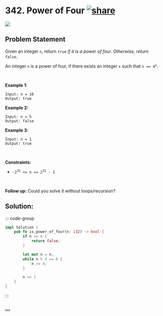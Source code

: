 # 342. Power of Four [![share]](https://leetcode.com/problems/power-of-four/)

![][easy]

## Problem Statement

<p>Given an integer <code>n</code>, return <em><code>true</code> if it is a power of four. Otherwise, return <code>false</code></em>.</p>
<p>An integer <code>n</code> is a power of four, if there exists an integer <code>x</code> such that <code>n == 4<sup>x</sup></code>.</p>
<p> </p>
<p><strong class="example">Example 1:</strong></p>

```
Input: n = 16
Output: true
```

<p><strong class="example">Example 2:</strong></p>

```
Input: n = 5
Output: false
```

<p><strong class="example">Example 3:</strong></p>

```
Input: n = 1
Output: true
```

<p> </p>
<p><strong>Constraints:</strong></p>
<ul>
<li><code>-2<sup>31</sup> &lt;= n &lt;= 2<sup>31</sup> - 1</code></li>
</ul>
<p> </p>
<strong>Follow up:</strong> Could you solve it without loops/recursion?

## Solution:

::: code-group

```rs [Rust]
impl Solution {
    pub fn is_power_of_four(n: i32) -> bool {
        if n <= 0 {
            return false;
        }

        let mut n = n;
        while n % 4 == 0 {
            n /= 4;
        }

        n == 1
    }
}

```

:::

### [_..._](#)

```

```

<!----------------------------------{ link }--------------------------------->

[share]: https://graph.org/file/3ea5234dda646b71c574a.png
[easy]: https://img.shields.io/badge/Difficulty-Easy-bright.svg
[medium]: https://img.shields.io/badge/Difficulty-Medium-yellow.svg
[hard]: https://img.shields.io/badge/Difficulty-Hard-red.svg
